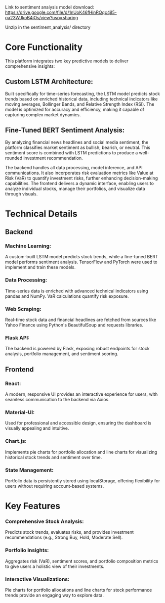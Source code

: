 Link to sentiment analysis model download: https://drive.google.com/file/d/1nUoK46fHinRQqc4jI5-qa23WJkoB4iOs/view?usp=sharing

Unzip in the sentiment_analysis/ directory

# Core Functionality
This platform integrates two key predictive models to deliver comprehensive insights:

## Custom LSTM Architecture: 
Built specifically for time-series forecasting, the LSTM model predicts stock trends based on enriched historical data, including technical indicators like moving averages, Bollinger Bands, and Relative Strength Index (RSI). The model is optimized for accuracy and efficiency, making it capable of capturing complex market dynamics.
## Fine-Tuned BERT Sentiment Analysis: 
By analyzing financial news headlines and social media sentiment, the platform classifies market sentiment as bullish, bearish, or neutral. This sentiment score is combined with LSTM predictions to produce a well-rounded investment recommendation.

The backend handles all data processing, model inference, and API communications. It also incorporates risk evaluation metrics like Value at Risk (VaR) to quantify investment risks, further enhancing decision-making capabilities.
The frontend delivers a dynamic interface, enabling users to analyze individual stocks, manage their portfolios, and visualize data through visuals.

# Technical Details

## Backend
### Machine Learning: 
A custom-built LSTM model predicts stock trends, while a fine-tuned BERT model performs sentiment analysis. TensorFlow and PyTorch were used to implement and train these models.
### Data Processing: 
Time-series data is enriched with advanced technical indicators using pandas and NumPy. VaR calculations quantify risk exposure.
### Web Scraping: 
Real-time stock data and financial headlines are fetched from sources like Yahoo Finance using Python's BeautifulSoup and requests libraries.
### Flask API: 
The backend is powered by Flask, exposing robust endpoints for stock analysis, portfolio management, and sentiment scoring.

## Frontend
### React: 
A modern, responsive UI provides an interactive experience for users, with seamless communication to the backend via Axios.
### Material-UI: 
Used for professional and accessible design, ensuring the dashboard is visually appealing and intuitive.
### Chart.js: 
Implements pie charts for portfolio allocation and line charts for visualizing historical stock trends and sentiment over time.
### State Management: 
Portfolio data is persistently stored using localStorage, offering flexibility for users without requiring account-based systems.

# Key Features
### Comprehensive Stock Analysis: 
Predicts stock trends, evaluates risks, and provides investment recommendations (e.g., Strong Buy, Hold, Moderate Sell).
### Portfolio Insights: 
Aggregates risk (VaR), sentiment scores, and portfolio composition metrics to give users a holistic view of their investments.
### Interactive Visualizations: 
Pie charts for portfolio allocations and line charts for stock performance trends provide an engaging way to explore data.

